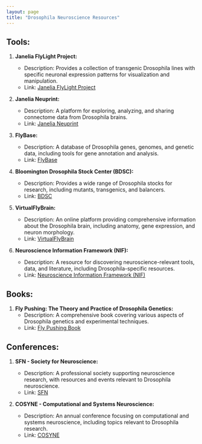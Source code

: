 ```yaml
---
layout: page
title: "Drosophila Neuroscience Resources"
---
```

## Tools:

1. **Janelia FlyLight Project:**
   - Description: Provides a collection of transgenic Drosophila lines with specific neuronal expression patterns for visualization and manipulation.
   - Link: [Janelia FlyLight Project](http://flweb.janelia.org/cgi-bin/flew.cgi)

2. **Janelia Neuprint:**
   - Description: A platform for exploring, analyzing, and sharing connectome data from Drosophila brains.
   - Link: [Janelia Neuprint](https://neuprint.janelia.org/)

3. **FlyBase:**
   - Description: A database of Drosophila genes, genomes, and genetic data, including tools for gene annotation and analysis.
   - Link: [FlyBase](https://flybase.org/)
     
4. **Bloomington Drosophila Stock Center (BDSC):**
   - Description: Provides a wide range of Drosophila stocks for research, including mutants, transgenics, and balancers.
   - Link: [BDSC](https://bdsc.indiana.edu/)

5. **VirtualFlyBrain:**
   - Description: An online platform providing comprehensive information about the Drosophila brain, including anatomy, gene expression, and neuron morphology.
   - Link: [VirtualFlyBrain](https://www.virtualflybrain.org/)

6. **Neuroscience Information Framework (NIF):**
   - Description: A resource for discovering neuroscience-relevant tools, data, and literature, including Drosophila-specific resources.
   - Link: [Neuroscience Information Framework (NIF)](https://www.neuinfo.org/)

## Books:

1. **Fly Pushing: The Theory and Practice of Drosophila Genetics:**
   - Description: A comprehensive book covering various aspects of Drosophila genetics and experimental techniques.
   - Link: [Fly Pushing Book](https://www.cshlpress.com/default.tpl?action=full&cart=15616305161135735&--eqskudatarq=469&typ=ps&newtitle=Fly%20Pushing%3A%20The%20Theory%20and%20Practice%20of%20Drosophila%20Genetics%2C%20Second%20Edition)

## Conferences:

1. **SFN - Society for Neuroscience:**
   - Description: A professional society supporting neuroscience research, with resources and events relevant to Drosophila neuroscience.
   - Link: [SFN](https://www.sfn.org/)

2. **COSYNE - Computational and Systems Neuroscience:**
   - Description: An annual conference focusing on computational and systems neuroscience, including topics relevant to Drosophila research.
   - Link: [COSYNE](https://www.cosyne.org/c/index.php?title=Main_Page)

